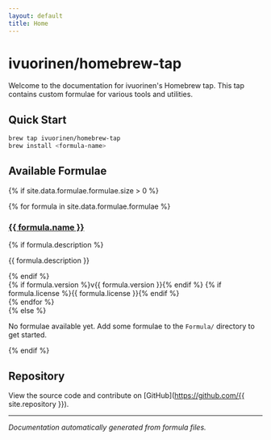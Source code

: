 ```yaml
---
layout: default
title: Home
---
```


# ivuorinen/homebrew-tap

Welcome to the documentation for ivuorinen's Homebrew tap. This tap contains custom formulae for various tools and utilities.

## Quick Start

```bash
brew tap ivuorinen/homebrew-tap
brew install <formula-name>
```

## Available Formulae

{% if site.data.formulae.formulae.size > 0 %}
<div class="formulae-grid">
{% for formula in site.data.formulae.formulae %}
  <div class="formula-card">
    <h3><a href="{{ '/formula/' | append: formula.name | relative_url }}">{{ formula.name }}</a></h3>
    {% if formula.description %}<p>{{ formula.description }}</p>{% endif %}
    <div class="formula-meta">
      {% if formula.version %}<span class="version">v{{ formula.version }}</span>{% endif %}
      {% if formula.license %}<span class="license">{{ formula.license }}</span>{% endif %}
    </div>
  </div>
{% endfor %}
</div>
{% else %}
<p>No formulae available yet. Add some formulae to the <code>Formula/</code> directory to get started.</p>
{% endif %}

## Repository

View the source code and contribute on [GitHub](https://github.com/{{ site.repository }}).

---

*Documentation automatically generated from formula files.*
